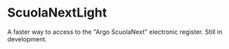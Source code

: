 # ScuolaNextLight
A faster way to access to the "Argo ScuolaNext" electronic register. Still in development.
